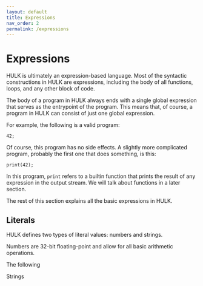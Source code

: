 ```yaml
---
layout: default
title: Expressions
nav_order: 2
permalink: /expressions
---
```


# Expressions

HULK is ultimately an expression-based language. Most of the syntactic constructions in HULK are expressions, including the body of all functions, loops, and any other block of code.


The body of a program in HULK always ends with a single global expression that serves as the entrypoint of the program. This means that, of course, a program in HULK can consist of just one global expression.

For example, the following is a valid program:

```
42;
```

Of course, this program has no side effects. A slightly more complicated program, probably the first one that does something, is this:

```
print(42);
```

In this program, `print` refers to a builtin function that prints the result of any expression in the output stream. We will talk about functions in a later section.

The rest of this section explains all the basic expressions in HULK.

## Literals

HULK defines two types of literal values: numbers and strings.

Numbers are 32-bit floating-point and allow for all basic arithmetic operations.

The following

Strings
